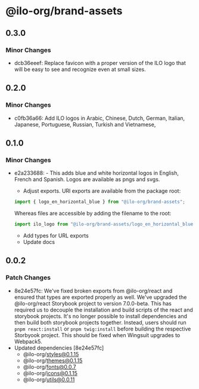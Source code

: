 # @ilo-org/brand-assets

## 0.3.0

### Minor Changes

- dcb36eeef: Replace favicon with a proper version of the ILO logo that will be easy to see and recognize even at small sizes.

## 0.2.0

### Minor Changes

- c0fb36a66: Add ILO logos in Arabic, Chinese, Dutch, German, Italian, Japanese, Portuguese, Russian, Turkish and Vietnamese,

## 0.1.0

### Minor Changes

- e2a233688: - This adds blue and white horizontal logos in English, French and Spanish. Logos are available as pngs and svgs.

  - Adjust exports. URl exports are available from the package root:

  ```js
  import { logo_en_horizontal_blue } from "@ilo-org/brand-assets";
  ```

  Whereas files are accessible by adding the filename to the root:

  ```js
  import ilo_logo from "@ilo-org/brand-assets/logo_en_horizontal_blue.svg";
  ```

  - Add types for URL exports
  - Update docs

## 0.0.2

### Patch Changes

- 8e24e57fc: We've fixed broken exports from @ilo-org/react and ensured that types are exported properly as well. We've upgraded the @ilo-org/react Storybook project to version 7.0.0-beta. This has required us to decouple the installation and build scripts of the react and storybook projects. It's no longer possible to install dependencies and then build both storybook projects together. Instead, users should run `pnpm react:install` or `pnpm twig:install` before building the respective Storbyook project. This should be fixed when Wingsuit upgrades to Webpack5.
- Updated dependencies [8e24e57fc]
  - @ilo-org/styles@0.1.15
  - @ilo-org/themes@0.1.15
  - @ilo-org/fonts@0.0.7
  - @ilo-org/icons@0.1.15
  - @ilo-org/utils@0.0.11
